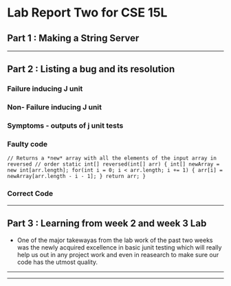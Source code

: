 # Lab Report Two for CSE 15L

## Part 1 : Making a String Server
***
## Part 2 : Listing a bug and its resolution 

### Failure inducing J unit 
### Non- Failure inducing J unit 
### Symptoms - outputs of j unit tests
### Faulty code 
`// Returns a *new* array with all the elements of the input array in reversed
  // order
  static int[] reversed(int[] arr) {
    int[] newArray = new int[arr.length];
    for(int i = 0; i < arr.length; i += 1) {
      arr[i] = newArray[arr.length - i - 1];
    }
    return arr;
  }`
### Correct Code



***

## Part 3 : Learning from week 2 and week 3 Lab 
- One of the major takewayas from the lab work of the past two weeks was the newly acquired excellence in basic junit testing which will really help us out in any project work and even in reasearch to make sure our code has the utmost quality.

***
***
